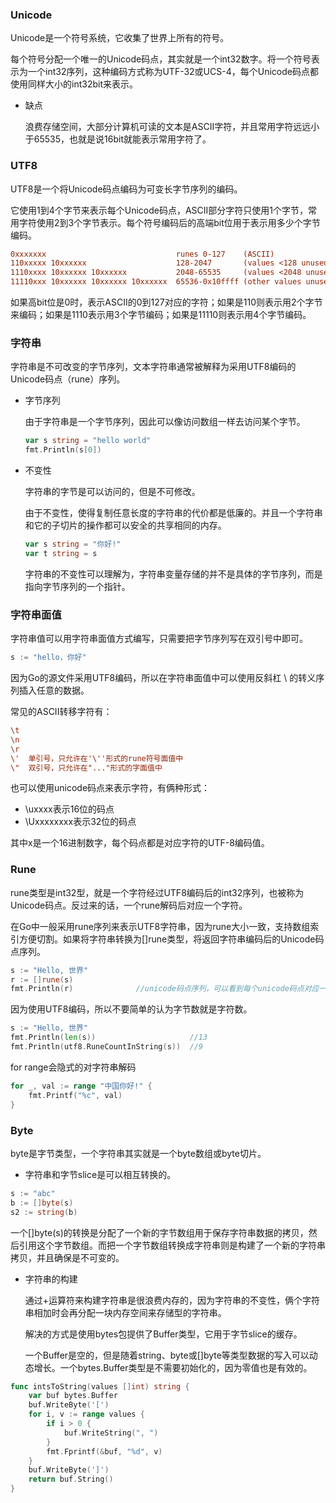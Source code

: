 ### Unicode

Unicode是一个符号系统，它收集了世界上所有的符号。

每个符号分配一个唯一的Unicode码点，其实就是一个int32数字。将一个符号表示为一个int32序列，这种编码方式称为UTF-32或UCS-4，每个Unicode码点都使用同样大小的int32bit来表示。

- 缺点

  浪费存储空间，大部分计算机可读的文本是ASCII字符，并且常用字符远远小于65535，也就是说16bit就能表示常用字符了。



### UTF8

UTF8是一个将Unicode码点编码为可变长字节序列的编码。

它使用1到4个字节来表示每个Unicode码点，ASCII部分字符只使用1个字节，常用字符使用2到3个字节表示。每个符号编码后的高端bit位用于表示用多少个字节编码。

```ini
0xxxxxxx                             runes 0-127    (ASCII)
110xxxxx 10xxxxxx                    128-2047       (values <128 unused)
1110xxxx 10xxxxxx 10xxxxxx           2048-65535     (values <2048 unused)
11110xxx 10xxxxxx 10xxxxxx 10xxxxxx  65536-0x10ffff (other values unused)
```

如果高bit位是0时，表示ASCII的0到127对应的字符；如果是110则表示用2个字节来编码；如果是1110表示用3个字节编码；如果是11110则表示用4个字节编码。





### 字符串

字符串是不可改变的字节序列，文本字符串通常被解释为采用UTF8编码的Unicode码点（rune）序列。

- 字节序列

  由于字符串是一个字节序列，因此可以像访问数组一样去访问某个字节。

  ```go
  var s string = "hello world"
  fmt.Println(s[0])
  ```

- 不变性

  字符串的字节是可以访问的，但是不可修改。

  由于不变性，使得复制任意长度的字符串的代价都是低廉的。并且一个字符串和它的子切片的操作都可以安全的共享相同的内存。

  ```go
  var s string = "你好!"
  var t string = s
  ```

  字符串的不变性可以理解为，字符串变量存储的并不是具体的字节序列，而是指向字节序列的一个指针。



### 字符串面值

字符串值可以用字符串面值方式编写，只需要把字节序列写在双引号中即可。

```go
s := "hello，你好"
```

因为Go的源文件采用UTF8编码，所以在字符串面值中可以使用反斜杠 \\ 的转义序列插入任意的数据。

常见的ASCII转移字符有：

```ini
\t
\n
\r
\'	单引号，只允许在'\''形式的rune符号面值中
\"	双引号，只允许在"..."形式的字面值中
```

也可以使用unicode码点来表示字符，有俩种形式：

- \uxxxx表示16位的码点
- \Uxxxxxxxx表示32位的码点

其中x是一个16进制数字，每个码点都是对应字符的UTF-8编码值。



### Rune

rune类型是int32型，就是一个字符经过UTF8编码后的int32序列，也被称为Unicode码点。反过来的话，一个rune解码后对应一个字符。



在Go中一般采用rune序列来表示UTF8字符串，因为rune大小一致，支持数组索引方便切割。如果将字符串转换为[]rune类型，将返回字符串编码后的Unicode码点序列。

```go
s := "Hello, 世界"
r := []rune(s)			
fmt.Println(r)				//unicode码点序列，可以看到每个unicode码点对应一个字符。
```



因为使用UTF8编码，所以不要简单的认为字节数就是字符数。

```go
s := "Hello, 世界"
fmt.Println(len(s))						//13
fmt.Println(utf8.RuneCountInString(s))	//9
```



for range会隐式的对字符串解码

```go
for _, val := range "中国你好!" {
    fmt.Printf("%c", val)
}
```





### Byte

byte是字节类型，一个字符串其实就是一个byte数组或byte切片。



- 字符串和字节slice是可以相互转换的。

```go
s := "abc"
b := []byte(s)
s2 := string(b)
```

一个[]byte(s)的转换是分配了一个新的字节数组用于保存字符串数据的拷贝，然后引用这个字节数组。而把一个字节数组转换成字符串则是构建了一个新的字符串拷贝，并且确保是不可变的。





- 字符串的构建

  通过+运算符来构建字符串是很浪费内存的，因为字符串的不变性，俩个字符串相加时会再分配一块内存空间来存储型的字符串。

  解决的方式是使用bytes包提供了Buffer类型，它用于字节slice的缓存。

  一个Buffer是空的，但是随着string、byte或[]byte等类型数据的写入可以动态增长。一个bytes.Buffer类型是不需要初始化的，因为零值也是有效的。

```go
func intsToString(values []int) string {
    var buf bytes.Buffer
    buf.WriteByte('[')
    for i, v := range values {
        if i > 0 {
            buf.WriteString(", ")
        }
        fmt.Fprintf(&buf, "%d", v)
    }
    buf.WriteByte(']')
    return buf.String()
}
```

